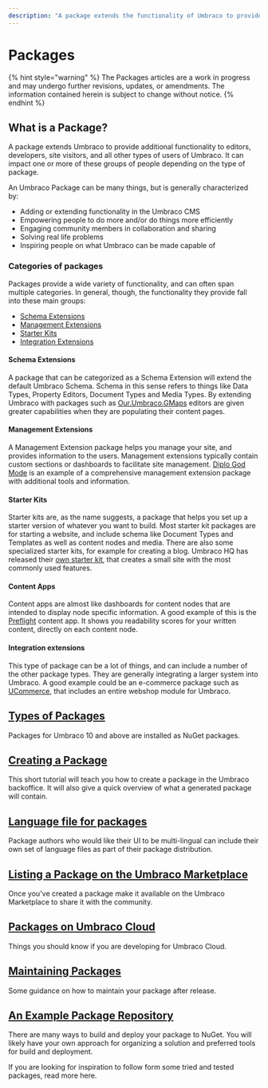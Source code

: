 ```yaml
---
description: "A package extends the functionality of Umbraco to provide additional functionality to editors, developers, site visitors, and all other types of users of Umbraco."
---
```


# Packages

{% hint style="warning" %}
The Packages articles are a work in progress and may undergo further revisions, updates, or amendments. The information contained herein is subject to change without notice.
{% endhint %}

## What is a Package?

A package extends Umbraco to provide additional functionality to editors, developers, site visitors, and all other types of users of Umbraco. It can impact one or more of these groups of people depending on the type of package.

An Umbraco Package can be many things, but is generally characterized by:

- Adding or extending functionality in the Umbraco CMS
- Empowering people to do more and/or do things more efficiently
- Engaging community members in collaboration and sharing
- Solving real life problems
- Inspiring people on what Umbraco can be made capable of

### Categories of packages

Packages provide a wide variety of functionality, and can often span multiple categories. In general, though, the functionality they provide fall into these main groups:

- [Schema Extensions](#schema-extensions)
- [Management Extensions](#management-extensions)
- [Starter Kits](#starter-kits)
- [Integration Extensions](#integration-extensions)

#### Schema Extensions

A package that can be categorized as a Schema Extension will extend the default Umbraco Schema. Schema in this sense refers to things like Data Types, Property Editors, Document Types and Media Types. By extending Umbraco with packages such as [Our.Umbraco.GMaps](https://marketplace.umbraco.com/package/our.umbraco.gmaps) editors are given greater capabilities when they are populating their content pages.

#### Management Extensions

A Management Extension package helps you manage your site, and provides information to the users. Management extensions typically contain custom sections or dashboards to facilitate site management. [Diplo God Mode](https://marketplace.umbraco.com/package/diplo.godmode) is an example of a comprehensive management extension package with additional tools and information.

#### Starter Kits

Starter kits are, as the name suggests, a package that helps you set up a starter version of whatever you want to build. Most starter kit packages are for starting a website, and include schema like Document Types and Templates as well as content nodes and media. There are also some specialized starter kits, for example for creating a blog. Umbraco HQ has released their [own starter kit](https://www.nuget.org/packages/Umbraco.TheStarterKit), that creates a small site with the most commonly used features.

#### Content Apps

Content apps are almost like dashboards for content nodes that are intended to display node specific information. A good example of this is the [Preflight](https://marketplace.umbraco.com/package/preflight.umbraco) content app. It shows you readability scores for your written content, directly on each content node.

#### Integration extensions

This type of package can be a lot of things, and can include a number of the other package types. They are generally integrating a larger system into Umbraco. A good example could be an e-commerce package such as [UCommerce](https://marketplace.umbraco.com/package/ucommerce.umbraco8), that includes an entire webshop module for Umbraco.

## [Types of Packages](types-of-packages.md)

Packages for Umbraco 10 and above are installed as NuGet packages.

## [Creating a Package](creating-a-package.md)

This short tutorial will teach you how to create a package in the Umbraco backoffice. It will also give a quick overview of what a generated package will contain.

## [Language file for packages](language-files-for-packages.md)

Package authors who would like their UI to be multi-lingual can include their own set of language files as part of their package distribution.

## [Listing a Package on the Umbraco Marketplace](listing-on-marketplace.md)

Once you've created a package make it available on the Umbraco Marketplace to share it with the community.

## [Packages on Umbraco Cloud](packages-on-umbraco-cloud.md)

Things you should know if you are developing for Umbraco Cloud.

## [Maintaining Packages](maintaining-packages.md)

Some guidance on how to maintain your package after release.

## [An Example Package Repository](example-package-repository.md)

There are many ways to build and deploy your package to NuGet. You will likely have your own approach for organizing a solution and preferred tools for build and deployment.

If you are looking for inspiration to follow form some tried and tested packages, read more here.
